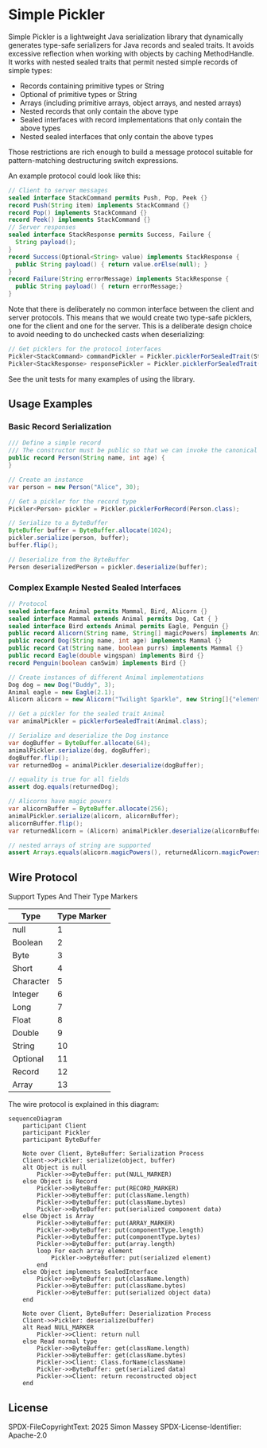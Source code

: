 # Simple Pickler

Simple Pickler is a lightweight Java serialization library that dynamically generates type-safe serializers for Java records and sealed traits. It avoids excessive reflection when working with objects by caching MethodHandle. It works with nested sealed traits that permit nested simple records of simple types: 

- Records containing primitive types or String
- Optional of primitive types or String
- Arrays (including primitive arrays, object arrays, and nested arrays)
- Nested records that only contain the above type 
- Sealed interfaces with record implementations that only contain the above types
- Nested sealed interfaces that only contain the above types

Those restrictions are rich enough to build a message protocol suitable for pattern-matching destructuring switch expressions. 

An example protocol could look like this:

```java
// Client to server messages
sealed interface StackCommand permits Push, Pop, Peek {}
record Push(String item) implements StackCommand {}
record Pop() implements StackCommand {}
record Peek() implements StackCommand {}
// Server responses
sealed interface StackResponse permits Success, Failure {
  String payload();
}
record Success(Optional<String> value) implements StackResponse {
  public String payload() { return value.orElse(null); }
}
record Failure(String errorMessage) implements StackResponse {
  public String payload() { return errorMessage;}
}
```

Note that there is deliberately no common interface between the client and server protocols. This means that we would 
create two type-safe picklers, one for the client and one for the server. This is a deliberate design choice to avoid 
needing to do unchecked casts when deserializing: 

```java
// Get picklers for the protocol interfaces
Pickler<StackCommand> commandPickler = Pickler.picklerForSealedTrait(StackCommand.class);
Pickler<StackResponse> responsePickler = Pickler.picklerForSealedTrait(StackResponse.class);
```

See the unit tests for many examples of using the library.

## Usage Examples

### Basic Record Serialization

```java
/// Define a simple record
/// The constructor must be public so that we can invoke the canonical constructor form the pickler package
public record Person(String name, int age) {
}

// Create an instance
var person = new Person("Alice", 30);

// Get a pickler for the record type
Pickler<Person> pickler = Pickler.picklerForRecord(Person.class);

// Serialize to a ByteBuffer
ByteBuffer buffer = ByteBuffer.allocate(1024);
pickler.serialize(person, buffer);
buffer.flip();

// Deserialize from the ByteBuffer
Person deserializedPerson = pickler.deserialize(buffer);
```

### Complex Example Nested Sealed Interfaces

```java
// Protocol
sealed interface Animal permits Mammal, Bird, Alicorn {}
sealed interface Mammal extends Animal permits Dog, Cat { }
sealed interface Bird extends Animal permits Eagle, Penguin {}
public record Alicorn(String name, String[] magicPowers) implements Animal {}
public record Dog(String name, int age) implements Mammal {}
public record Cat(String name, boolean purrs) implements Mammal {}
public record Eagle(double wingspan) implements Bird {}
record Penguin(boolean canSwim) implements Bird {}

// Create instances of different Animal implementations
Dog dog = new Dog("Buddy", 3);
Animal eagle = new Eagle(2.1);
Alicorn alicorn = new Alicorn("Twilight Sparkle", new String[]{"elements of harmony", "wings of a pegasus"});

// Get a pickler for the sealed trait Animal
var animalPickler = picklerForSealedTrait(Animal.class);

// Serialize and deserialize the Dog instance
var dogBuffer = ByteBuffer.allocate(64);
animalPickler.serialize(dog, dogBuffer);
dogBuffer.flip();
var returnedDog = animalPickler.deserialize(dogBuffer);

// equality is true for all fields
assert dog.equals(returnedDog);

// Alicorns have magic powers
var alicornBuffer = ByteBuffer.allocate(256);
animalPickler.serialize(alicorn, alicornBuffer);
alicornBuffer.flip();
var returnedAlicorn = (Alicorn) animalPickler.deserialize(alicornBuffer);

// nested arrays of string are supported
assert Arrays.equals(alicorn.magicPowers(), returnedAlicorn.magicPowers();
```

## Wire Protocol

Support Types And Their Type Markers

| Type      | Type Marker |
|-----------|-------------|
| null | 	1          |
| Boolean | 	2          |
| Byte | 	 3         |
| Short | 	 4         |
| Character | 	5          |
| Integer | 6           |
| Long | 	 7         |
| Float | 	 8         |
| Double | 	 9         |
| String | 	10         |
| Optional | 	11         |
| Record | 	12         |
| Array | 	13         |

The wire protocol is explained in this diagram: 

```mermaid
sequenceDiagram
    participant Client
    participant Pickler
    participant ByteBuffer
    
    Note over Client, ByteBuffer: Serialization Process
    Client->>Pickler: serialize(object, buffer)
    alt Object is null
        Pickler->>ByteBuffer: put(NULL_MARKER)
    else Object is Record
        Pickler->>ByteBuffer: put(RECORD_MARKER)
        Pickler->>ByteBuffer: put(className.length)
        Pickler->>ByteBuffer: put(className.bytes)
        Pickler->>ByteBuffer: put(serialized component data)
    else Object is Array
        Pickler->>ByteBuffer: put(ARRAY_MARKER)
        Pickler->>ByteBuffer: put(componentType.length)
        Pickler->>ByteBuffer: put(componentType.bytes)
        Pickler->>ByteBuffer: put(array.length)
        loop For each array element
            Pickler->>ByteBuffer: put(serialized element)
        end
    else Object implements SealedInterface
        Pickler->>ByteBuffer: put(className.length)
        Pickler->>ByteBuffer: put(className.bytes)
        Pickler->>ByteBuffer: put(serialized object data)
    end
    
    Note over Client, ByteBuffer: Deserialization Process
    Client->>Pickler: deserialize(buffer)
    alt Read NULL_MARKER
        Pickler->>Client: return null
    else Read normal type
        Pickler->>ByteBuffer: get(className.length)
        Pickler->>ByteBuffer: get(className.bytes)
        Pickler->>Client: Class.forName(className)
        Pickler->>ByteBuffer: get(serialized data)
        Pickler->>Client: return reconstructed object
    end
```



## License

SPDX-FileCopyrightText: 2025 Simon Massey
SPDX-License-Identifier: Apache-2.0
